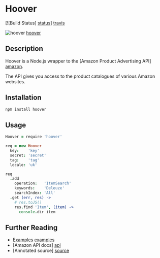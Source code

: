 # Hoover

[![Build Status] [status]] [travis]

![hoover] [hoover]

## Description

Hoover is a Node.js wrapper to the [Amazon Product Advertising API] [amazon].

The API gives you access to the product catalogues of various Amazon websites.

## Installation

```bash
npm install hoover
```

## Usage

```coffee
Hoover = require 'hoover'

req = new Hoover
  key:    'key'
  secret: 'secret'
  tag:    'tag'
  locale: 'uk'

req
  .add
    operation:   'ItemSearch'
    keywords:    'Deleuze'
    searchIndex: 'All'
  .get (err, res) ->
    # res.toJS()
    res.find 'Item', (item) ->
      console.dir item
```

## Further Reading

* [Examples] [examples]
* [Amazon API docs] [api]
* [Annotated source] [source]

[status]: https://secure.travis-ci.org/hakanensari/hoover.png
[travis]: http://travis-ci.org/hakanensari/hoover
[hoover]: http://f.cl.ly/items/1Q3W372A0H3M0w2H1e0W/hoover.jpeg
[amazon]: https://affiliate-program.amazon.co.uk/gp/advertising/api/detail/main.html
[examples]: https://github.com/hakanensari/hoover/tree/master/examples
[api]: http://aws.amazon.com/archives/Product%20Advertising%20API
[source]: http://hakanensari.com/hoover/index.html
